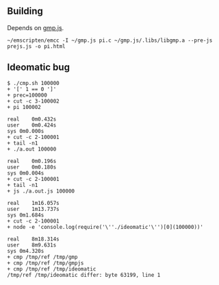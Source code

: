 Building
---

Depends on [gmp.js](https://github.com/kripken/gmp.js).

    ~/emscripten/emcc -I ~/gmp.js pi.c ~/gmp.js/.libs/libgmp.a --pre-js prejs.js -o pi.html

Ideomatic bug
---

    $ ./cmp.sh 100000
    + '[' 1 == 0 ']'
    + prec=100000
    + cut -c 3-100002
    + pi 100002
    
    real    0m0.432s
    user    0m0.424s
    sys 0m0.000s
    + cut -c 2-100001
    + tail -n1
    + ./a.out 100000
    
    real    0m0.196s
    user    0m0.180s
    sys 0m0.004s
    + cut -c 2-100001
    + tail -n1
    + js ./a.out.js 100000
    
    real    1m16.057s
    user    1m13.737s
    sys 0m1.684s
    + cut -c 2-100001
    + node -e 'console.log(require('\''./ideomatic'\'')[0](100000))'
    
    real    8m18.314s
    user    8m9.631s
    sys 0m4.320s
    + cmp /tmp/ref /tmp/gmp
    + cmp /tmp/ref /tmp/gmpjs
    + cmp /tmp/ref /tmp/ideomatic
    /tmp/ref /tmp/ideomatic differ: byte 63199, line 1
